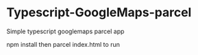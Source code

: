 # Typescript-GoogleMaps-parcel
Simple typescript googlemaps parcel app

npm install then parcel index.html to run
